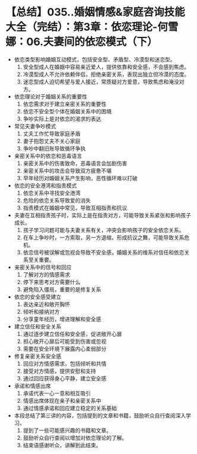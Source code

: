 # 【总结】035..婚姻情感&家庭咨询技能大全（完结）：第3章：依恋理论-何雪娜：06.夫妻间的依恋模式（下）

-   依恋类型影响婚姻互动模式，包括安全型、矛盾型、冷漠型和迷恋型。
    1.  安全型成人在婚姻中容易亲近爱人，提供依靠和安全感，不会感到焦虑。
    2.  冷漠型成人不允许依赖伴侣，拒绝亲密关系，表现出独立但冷漠的态度。
    3.  迷恋型成人迫切希望与爱人接近，常质疑对方爱意，导致焦虑和淹没对方。
-   依恋理论对于婚姻关系的重要性
    1.  依恋需求对于建立亲密关系的重要性
    2.  依恋不安全型个体在婚姻关系中的困境
    3.  争吵实际上是对依恋的渴求的表达
-   常见夫妻争吵模式
    1.  丈夫工作忙导致家庭矛盾
    2.  妻子抱怨丈夫不关心家庭
    3.  争吵中翻旧账导致循环争执
-   亲密关系中的依恋和恶毒语言
    1.  亲密关系中的伤害致命，恶毒语言会加剧伤害
    2.  亲密关系中的攻击会导致双方疲惫不堪
    3.  早年经历对婚姻关系产生影响，恶性循环难以打破
-   依恋的安全港湾和指责模式
    1.  依恋关系中寻找安全港湾
    2.  危险的依恋关系导致爱的消失
    3.  指责模式在婚姻中常见，导致互相指责和抗议
-   夫妻在互相指责孩子时，实际上是在指责对方，可能导致关系紧张和影响孩子成长。
    1.  孩子学习问题可能与夫妻关系有关，冲突会影响孩子的安全依恋关系。
    2.  在车上争吵时，一方索取，另一方退缩，形成抗议之舞，可能导致关系危机。
    3.  依恋信号被误解或忽视会导致不安全感，婚姻关系的维系对信任和依恋关系至关重要。
-   亲密关系中的信号和回应
    1.  了解对方的情感需求
    2.  停下来思考对方需要什么
    3.  避免陷入僵局，重要的是修复关系
-   依恋的安全感受建立
    1.  表达亲近和敞开胸怀
    2.  倾听和接纳对方
    3.  分享童年经历，增进理解和安全感
-   建立信任和安全关系
    1.  通过逐步建立信任和安全感，促进敞开心扉
    2.  担心敞开心扉后可能受到伤害或忽视
    3.  需要在安全环境下展露内心柔弱部分
-   修复亲密关系安全感
    1.  回应对方情感需求，包括倾听和共情
    2.  接受对方情感，提供安慰和支持
    3.  通过回应获得身心平静，建立安全感
-   承诺和情感出席
    1.  承诺代表一心一意和相互吸引
    2.  情感出席体现在亲子和亲密关系中
    3.  通过情感承诺和回应建立稳定的关系基础
-   本段总结了第三讲的内容，包括提到的文章和书籍，鼓励听众自行查阅深入学习。
    1.  提到了一些可能感兴趣的书籍和文章。
    2.  鼓励听众自行查阅以增加对依恋理论的了解。
    3.  结束语感谢听众，讲解到此结束。